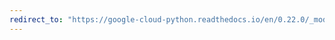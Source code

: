 ```yaml
---
redirect_to: "https://google-cloud-python.readthedocs.io/en/0.22.0/_modules/google/cloud/monitoring/label.html"
---
```

